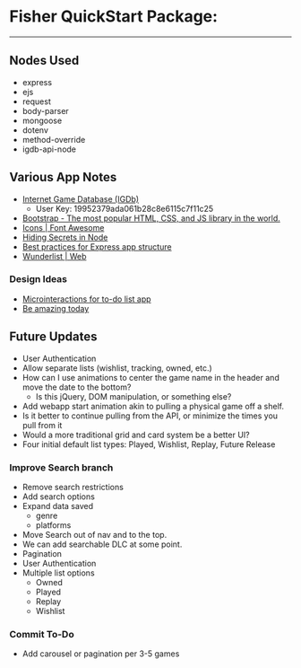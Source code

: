 # Fisher QuickStart Package:
---

## Nodes Used
* express
* ejs
* request
* body-parser
* mongoose
* dotenv
* method-override
* igdb-api-node

## Various App Notes
* [Internet Game Database (IGDb)](https://igdb.github.io/api/)
  * User Key: 19952379ada061b28c8e6115c7f11c25
* [Bootstrap - The most popular HTML, CSS, and JS library in the world.](http://getbootstrap.com/)
* [Icons | Font Awesome](https://fontawesome.com/icons/)
* [Hiding Secrets in Node](https://github.com/justincastilla/hiding-secrets-in-node)
* [Best practices for Express app structure](https://www.terlici.com/2014/08/25/best-practices-express-structure.html)
* [Wunderlist | Web](https://www.wunderlist.com/web/)

### Design Ideas
* [Microinteractions for to-do list app](https://dribbble.com/shots/3167358-Microinteractions-for-to-do-list-app)
* [Be amazing today](https://dribbble.com/shots/2589690-Be-amazing-today)

## Future Updates
* User Authentication
* Allow separate lists (wishlist, tracking, owned, etc.)
* How can I use animations to center the game name in the header and move the date to the bottom?
  * Is this jQuery, DOM manipulation, or something else?
* Add webapp start animation akin to pulling a physical game off a shelf.
* Is it better to continue pulling from the API, or minimize the times you pull from it
* Would a more traditional grid and card system be a better UI?
* Four initial default list types: Played, Wishlist, Replay, Future Release

### Improve Search branch
* Remove search restrictions
* Add search options
* Expand data saved
  * genre
  * platforms
* Move Search out of nav and to the top.
* We can add searchable DLC at some point.
* Pagination
* User Authentication
* Multiple list options
    * Owned
    * Played
    * Replay
    * Wishlist

### Commit To-Do
* Add carousel or pagination per 3-5 games